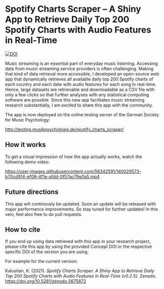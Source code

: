 # Spotify Charts Scraper – A Shiny App to Retrieve Daily Top 200 Spotify Charts with Audio Features in Real-Time

[![DOI](https://zenodo.org/badge/410547939.svg)](https://zenodo.org/badge/latestdoi/410547939)

Music streaming is an essential part of everyday music listening. Accessing data from music streaming service providers is often challenging. Making that kind of data retrieval more accessible, I developed an open-source web app that dynamically retrieves all available daily top 200 Spotify charts of each country and each date with audio features for each song in real-time. Hence, large datasets are retrievable and downloadable as a CSV file with only a few clicks so that further analyses with any statistical computing software are possible. Since this new app facilitates music streaming research substantially, I am excited to share this app with the community.

The app is now deployed on the online testing server of the German Society for Music Psychology:

http://testing.musikpsychologie.de/spotify_charts_scraper/


## How it works

To get a visual impression of how the app actually works, watch the following demo video:  

https://user-images.githubusercontent.com/56342591/140029573-b70cd914-ef08-4f1e-afdd-0f57ac79e0a5.mp4


## Future directions

This app will continously be updated. Soon an update will be released with major performance improvements. So stay tuned for further updates! 
In this vein, feel also free to do pull requests.

## How to cite

If you end up using data retrieved with this app in your research project, please cite this app by using the provided Concept DOI or the respective specific DOI of the version you are using.

For example for the current version:

Kalustian, K. (2021). *Spotify Charts Scraper. A Shiny App to Retrieve Daily Top 200 Spotify Charts with Audio Features in Real-Time (v0.2.5).* Zenodo. https://doi.org/10.5281/zenodo.5675872
